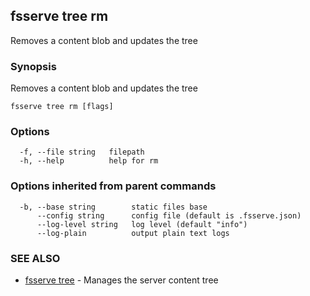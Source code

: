 ## fsserve tree rm

Removes a content blob and updates the tree

### Synopsis

Removes a content blob and updates the tree

```
fsserve tree rm [flags]
```

### Options

```
  -f, --file string   filepath
  -h, --help          help for rm
```

### Options inherited from parent commands

```
  -b, --base string        static files base
      --config string      config file (default is .fsserve.json)
      --log-level string   log level (default "info")
      --log-plain          output plain text logs
```

### SEE ALSO

* [fsserve tree](fsserve_tree.md)	 - Manages the server content tree

